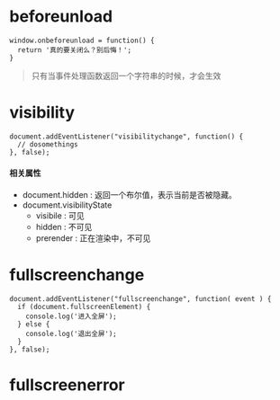# beforeunload

```
window.onbeforeunload = function() {
  return '真的要关闭么？别后悔！';
}
```

> 只有当事件处理函数返回一个字符串的时候，才会生效


# visibility

```
document.addEventListener("visibilitychange", function() {
  // dosomethings
}, false);
```

#### 相关属性

* document.hidden : 返回一个布尔值，表示当前是否被隐藏。
* document.visibilityState
  * visibile : 可见
  * hidden : 不可见
  * prerender : 正在渲染中，不可见


# fullscreenchange

```
document.addEventListener("fullscreenchange", function( event ) {
  if (document.fullscreenElement) {
    console.log('进入全屏');
  } else {
    console.log('退出全屏');
  }
}, false);
```

# fullscreenerror